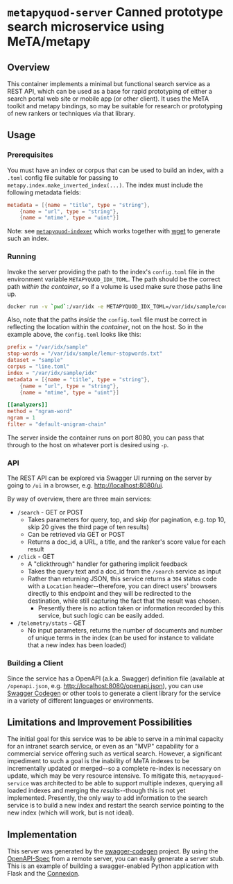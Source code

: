 # `metapyquod-server` Canned prototype search microservice using MeTA/metapy

## Overview

This container implements a minimal but functional search service as a REST API, which can be used as a base for rapid prototyping of either a search portal web site or mobile app (or other client). It uses the MeTA toolkit and metapy bindings, so may be suitable for research or prototyping of new rankers or techniques via that library.

## Usage

### Prerequisites

You must have an index or corpus that can be used to build an index, with a `.toml` config file suitable for passing to `metapy.index.make_inverted_index(...)`. The index must include the following metadata fields:

```toml
metadata = [{name = "title", type = "string"},
    {name = "url", type = "string"},
    {name = "mtime", type = "uint"}]
```

Note: see [`metapyquod-indexer`](https://github.com/sphtkr/MeTAPyquod/metapyquod-indexer) which works together with [wget](https://www.gnu.org/software/wget/) to generate such an index.

### Running

Invoke the server providing the path to the index's `config.toml` file in the environment variable `METAPYQUOD_IDX_TOML`. The path should be the correct path *within the container*, so if a volume is used make sure those paths line up.

```sh
docker run -v `pwd`:/var/idx -e METAPYQUOD_IDX_TOML=/var/idx/sample/config.toml -p 8080:8080 sphtkr/metapyquod-server
```

Also, note that the paths *inside* the `config.toml` file must be correct in reflecting the location within the *container*, not on the host. So in the example above, the `config.toml` looks like this:

```toml
prefix = "/var/idx/sample"
stop-words = "/var/idx/sample/lemur-stopwords.txt"
dataset = "sample"
corpus = "line.toml"
index = "/var/idx/sample/idx"
metadata = [{name = "title", type = "string"},
    {name = "url", type = "string"},
    {name = "mtime", type = "uint"}]

[[analyzers]]
method = "ngram-word"
ngram = 1
filter = "default-unigram-chain"
```

The server inside the container runs on port 8080, you can pass that through to the host on whatever port is desired using `-p`.

### API

The REST API can be explored via Swagger UI running on the server by going to `/ui` in a browser, e.g. [http://localhost:8080/ui](http://localhost:8080/ui/).

By way of overview, there are three main services:

* `/search` - GET or POST
    * Takes parameters for query, top, and skip (for pagination, e.g. top 10, skip 20 gives the third page of ten results)
    * Can be retrieved via GET or POST
    * Returns a doc_id, a URL, a title, and the ranker's score value for each result
* `/click` - GET
    * A "clickthrough" handler for gathering implicit feedback
    * Takes the query text and a doc_id from the `/search` service as input
    * Rather than returning JSON, this service returns a `304` status code with a `Location` header--therefore, you can direct users' browsers directly to this endpoint and they will be redirected to the destination, while still capturing the fact that the result was chosen.
        * Presently there is no action taken or information recorded by this service, but such logic can be easily added.
* `/telemetry/stats` - GET
    * No input parameters, returns the number of documents and number of unique terms in the index (can be used for instance to validate that a new index has been loaded)
    
### Building a Client

Since the service has a OpenAPI (a.k.a. Swagger) definition file (available at `/openapi.json`, e.g. [http://localhost:8080/openapi.json](http://localhost:8080/openapi.json)), you can use [Swagger Codegen](https://swagger.io/tools/swagger-codegen/) or other tools to generate a client library for the service in a variety of different languages or environments.
    
## Limitations and Improvement Possibilities

The initial goal for this service was to be able to serve in a minimal capacity for an intranet search service, or even as an "MVP" capability for a commercial service offering such as vertical search. However, a significant impediment to such a goal is the inability of MeTA indexes to be incrementally updated or merged--so a complete re-index is necessary on update, which may be very resource intensive. To mitigate this, `metapyquod-service` was architected to be able to support multiple indexes, querying all loaded indexes and merging the *results*--though this is not yet implemented. Presently, the only way to add information to the search service is to build a new index and restart the search service pointing to the new index (which will work, but is not ideal).

## Implementation
This server was generated by the [swagger-codegen](https://github.com/swagger-api/swagger-codegen) project. By using the
[OpenAPI-Spec](https://github.com/swagger-api/swagger-core/wiki) from a remote server, you can easily generate a server stub.  This
is an example of building a swagger-enabled Python application with Flask and the [Connexion](https://github.com/zalando/connexion). 


